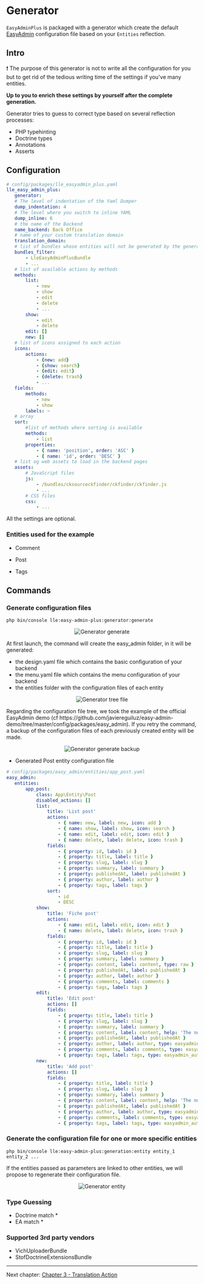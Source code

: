 # Generator

`EasyAdminPlus` is packaged with a generator which create the default [EasyAdmin](https://symfony.com/doc/current/bundles/EasyAdminBundle/book/configuration-reference.html) configuration file based on your `Entities` reflection.

## Intro

:exclamation: The purpose of this generator is not to write all the configuration for you but to get rid of the tedious writing time of the settings if you've many entities.

**Up to you to enrich these settings by yourself after the complete generation.**

 Generator tries to guess to correct type based on several reflection processes:
 * PHP typehinting
 * Doctrine types
 * Annotations
 * Asserts
 
 ## Configuration
 
 ```yaml
# config/packages/lle_easyadmin_plus.yaml
lle_easy_admin_plus:
    generator:
    # The level of indentation of the Yaml Dumper
    dump_indentation: 4
    # The level where you switch to inline YAML
    dump_inline: 6
    # the name of the Backend
    name_backend: Back Office
    # name of your custom translation domain
    translation_domain:
    # list of bundles whose entities will not be generated by the generator
    bundles_filter:
        - LleEasyAdminPlusBundle
        - ...
    # list of available actions by methods
    methods:
        list:
            - new
            - show
            - edit
            - delete
            - ...
        show:
            - edit
            - delete
        edit: []
        new: []
    # list of icons assigned to each action
    icons:
        actions:
            - {new: add}
            - {show: search}
            - {edit: edit}
            - {delete: trash}
            - ...
    fields:
        methods:
            - new
            - show
        labels: ~
    # array
    sort:
        #list of methods where sorting is available
        methods:
            - list
        properties:
            - { name: 'position', order: 'ASC' }
            - { name: 'id', order: 'DESC' }
    # list og web assets to load in the backend pages
    assets:
        # JavaScript files
        js:
            - /bundles/cksourceckfinder/ckfinder/ckfinder.js
            - ...
        # CSS files
        css:
            - ...       
 ```
 
 All the settings are optional.
 
 ### Entities used for the example
 
 * Comment
 
 * Post
 
 * Tags
 
 ## Commands
 
 ### Generate configuration files
 
  ```shell
  php bin/console lle:easy-admin-plus:generator:generate
  ```
  <p align="center">
      <img src="images/generator-generate.png" align="center" alt="Generator generate" />
  </p>
  
  At first launch, the command will create the easy_admin folder, in it will be generated:
  <ul>
      <li> the design.yaml file which contains the basic configuration of your backend </li>
      <li> the menu.yaml file which contains the menu configuration of your backend </li>
      <li> the entities folder with the configuration files of each entity </li>
  </ul>
  <p align="center">
       <img src="images/generator-tree-file.png" align="center" alt="Generator tree file" />
  </p>
  Regarding the configuration file tree, we took the example of the official EasyAdmin demo (cf https://github.com/javiereguiluz/easy-admin-demo/tree/master/config/packages/easy_admin).
  If you retry the command, a backup of the configuration files of each previously created entity will be made.
  <p align="center">
        <img src="images/generator-generate-backup.png" align="center" alt="Generator generate backup" />
    </p>
    
  * Generated Post entity configuration file
   ```yaml
  # config/packages/easy_admin/entities/app_post.yaml
  easy_admin:
      entities:
          app_post:
              class: App\Entity\Post
              disabled_actions: []
              list:
                  title: 'List post'
                  actions:
                      - { name: new, label: new, icon: add }
                      - { name: show, label: show, icon: search }
                      - { name: edit, label: edit, icon: edit }
                      - { name: delete, label: delete, icon: trash }
                  fields:
                      - { property: id, label: id }
                      - { property: title, label: title }
                      - { property: slug, label: slug }
                      - { property: summary, label: summary }
                      - { property: publishedAt, label: publishedAt }
                      - { property: author, label: author }
                      - { property: tags, label: tags }
                  sort:
                      - id
                      - DESC
              show:
                  title: 'Fiche post'
                  actions:
                      - { name: edit, label: edit, icon: edit }
                      - { name: delete, label: delete, icon: trash }
                  fields:
                      - { property: id, label: id }
                      - { property: title, label: title }
                      - { property: slug, label: slug }
                      - { property: summary, label: summary }
                      - { property: content, label: content, type: raw }
                      - { property: publishedAt, label: publishedAt }
                      - { property: author, label: author }
                      - { property: comments, label: comments }
                      - { property: tags, label: tags }
              edit:
                  title: 'Edit post'
                  actions: []
                  fields:
                      - { property: title, label: title }
                      - { property: slug, label: slug }
                      - { property: summary, label: summary }
                      - { property: content, label: content, help: 'The number of characters must be greater than 10.' }
                      - { property: publishedAt, label: publishedAt }
                      - { property: author, label: author, type: easyadmin_autocomplete }
                      - { property: comments, label: comments, type: easyadmin_autocomplete, type_options: { by_reference: false } }
                      - { property: tags, label: tags, type: easyadmin_autocomplete, help: 'The number of elements must be less than or equal to 4.' }
              new:
                  title: 'Add post'
                  actions: []
                  fields:
                      - { property: title, label: title }
                      - { property: slug, label: slug }
                      - { property: summary, label: summary }
                      - { property: content, label: content, help: 'The number of characters must be greater than 10.' }
                      - { property: publishedAt, label: publishedAt }
                      - { property: author, label: author, type: easyadmin_autocomplete }
                      - { property: comments, label: comments, type: easyadmin_autocomplete, type_options: { by_reference: false } }
                      - { property: tags, label: tags, type: easyadmin_autocomplete, help: 'The number of elements must be less than or equal to 4.' }
   ```
  
 ### Generate the configuration file for one or more specific entities
  ```shell
  php bin/console lle:easy-admin-plus:generation:entity entity_1 entity_2 ...
  ```
  If the entities passed as parameters are linked to other entities, we will propose to regenerate their configuration file.
  <p align="center">
      <img src="images/generator-entity.png" align="center" alt="Generator entity" />
  </p>
  
  
### Type Guessing
* Doctrine match
  * 
* EA match
  * 


### Supported 3rd party vendors

* VichUploaderBundle
* StofDoctrineExtensionsBundle

----------

Next chapter: [Chapter 3 - Translation Action](chapter-3.md)